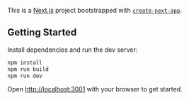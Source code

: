 This is a [Next.js](https://nextjs.org) project bootstrapped with [`create-next-app`](https://nextjs.org/docs/app/api-reference/cli/create-next-app).

## Getting Started

Install dependencies and run the dev server:

```bash
npm install
npm run build
npm run dev
```

Open [http://localhost:3001](http://localhost:3001) with your browser to get started.